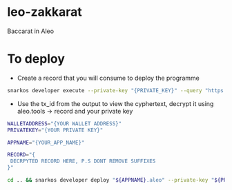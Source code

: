 # leo-zakkarat
Baccarat in Aleo


# To deploy

- Create a record that you will consume to deploy the programme
```sh
snarkos developer execute --private-key "{PRIVATE_KEY}" --query "https://api.explorer.aleo.org/v1" "credits.aleo" "transfer_public_to_private" "{WALLET_ADDRESS}" "10000000u64" --broadcast "https://vm.aleo.org/api/testnet3/transaction/broadcast"
```

- Use the tx_id from the output to view the cyphertext, decrypt it using aleo.tools -> record and your private key

```bash
WALLETADDRESS="{YOUR WALLET ADDRESS}"
PRIVATEKEY="{YOUR PRIVATE KEY}"

APPNAME="{YOUR_APP_NAME}"

RECORD="{
 DECRPYTED RECORD HERE, P.S DONT REMOVE SUFFIXES
}"

cd .. && snarkos developer deploy "${APPNAME}.aleo" --private-key "${PRIVATEKEY}" --query "https://api.explorer.aleo.org/v1" --path "./${APPNAME}/build/" --broadcast "https://vm.aleo.org/api/testnet3/transaction/broadcast" --fee 1000000 --record "${RECORD}"
```
